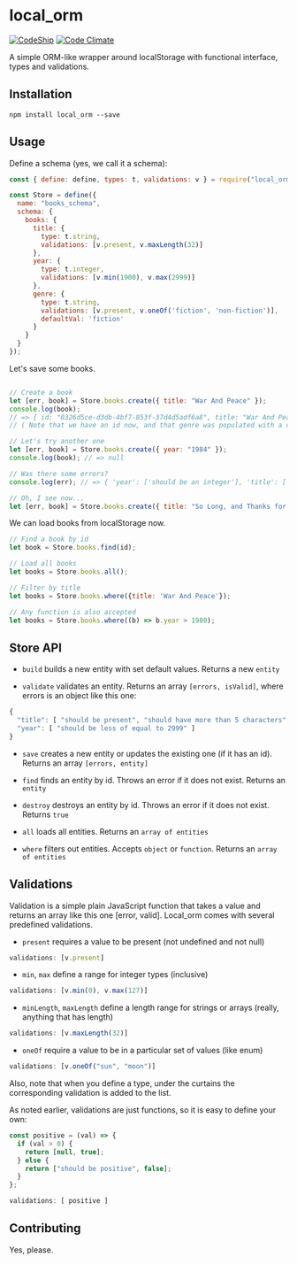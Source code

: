 # local_orm
[![CodeShip](https://codeship.com/projects/0876cb80-2453-0134-45d7-7a46f2e0a594/status?branch=master)](https://codeship.com/projects/0876cb80-2453-0134-45d7-7a46f2e0a594/status?branch=master)
[![Code Climate](https://codeclimate.com/github/hiquest/local_orm/badges/gpa.svg)](https://codeclimate.com/github/hiquest/local_orm)

A simple ORM-like wrapper around localStorage with functional interface, types and validations.

Installation
------
```
npm install local_orm --save
```

Usage
------
Define a schema (yes, we call it a schema):

```javascript
const { define: define, types: t, validations: v } = require("local_orm");

const Store = define({
  name: "books_schema",
  schema: {
    books: {
      title: {
        type: t.string,
        validations: [v.present, v.maxLength(32)]
      },
      year: {
        type: t.integer,
        validations: [v.min(1900), v.max(2999)]
      },
      genre: {
        type: t.string,
        validations: [v.present, v.oneOf('fiction', 'non-fiction')],
        defaultVal: 'fiction'
      }
    }
  }
});

```

Let's save some books.

```javascript

// Create a book
let [err, book] = Store.books.create({ title: "War And Peace" });
console.log(book);
// => { id: "0326d5ce-d3db-4bf7-853f-37d4d5adf6a8", title: "War And Peace", genre: 'fiction' }
// ( Note that we have an id now, and that genre was populated with a default value )

// Let's try another one
let [err, book] = Store.books.create({ year: "1984" });
console.log(book); // => null

// Was there some errors?
console.log(err); // => { 'year': ['should be an integer'], 'title': ['should be present'] }

// Oh, I see now...
let [err, book] = Store.books.create({ title: "So Long, and Thanks for all the Fish", year: 1984 });
```

We can load books from localStorage now.

```javascript
// Find a book by id
let book = Store.books.find(id);

// Load all books
let books = Store.books.all();

// Filter by title
let books = Store.books.where({title: 'War And Peace'});

// Any function is also accepted
let books = Store.books.where((b) => b.year > 1980);
```

Store API
------
* `build` builds a new entity with set default values. Returns a new `entity`

* `validate` validates an entity. Returns an array `[errors, isValid]`, where errors is an object like this one:
```javascript
{
  "title": [ "should be present", "should have more than 5 characters" ],
  "year": [ "should be less of equal to 2999" ]
}
```

* `save` creates a new entity or updates the existing one (if it has an id). Returns an array `[errors, entity]`

* `find` finds an entity by id. Throws an error if it does not exist. Returns an `entity`

* `destroy` destroys an entity by id. Throws an error if it does not exist. Returns `true`

* `all` loads all entities. Returns an `array of entities`

* `where` filters out entities. Accepts `object` or `function`. Returns an `array of entities`

Validations
------
Validation is a simple plain JavaScript function that takes a value and returns an array like this one [error, valid]. Local_orm comes with several predefined validations.

* `present` requires a value to be present (not undefined and not null)
```javascript
validations: [v.present]
```

* `min`, `max` define a range for integer types (inclusive)
```javascript
validations: [v.min(0), v.max(127)]
```

* `minLength`, `maxLength` define a length range for strings or arrays (really, anything that has length)
```javascript
validations: [v.maxLength(32)]
```

* `oneOf` require a value to be in a particular set of values (like enum)
```javascript
validations: [v.oneOf("sun", "moon")]
```

Also, note that when you define a type, under the curtains the corresponding validation is added to the list.

As noted earlier, validations are just functions, so it is easy to define your own:
```javascript
const positive = (val) => {
  if (val > 0) {
    return [null, true];
  } else {
    return ["should be positive", false];
  }
};

validations: [ positive ]
```

Contributing
------
Yes, please.
